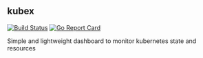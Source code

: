 ## kubex

[![Build Status](https://travis-ci.org/jawahars16/kubex.svg?branch=master)](https://travis-ci.org/jawahars16/kubex)
[![Go Report Card](https://goreportcard.com/badge/github.com/jawahars16/kubex)](https://goreportcard.com/report/github.com/jawahars16/kubex)

Simple and lightweight dashboard to monitor kubernetes state and resources

